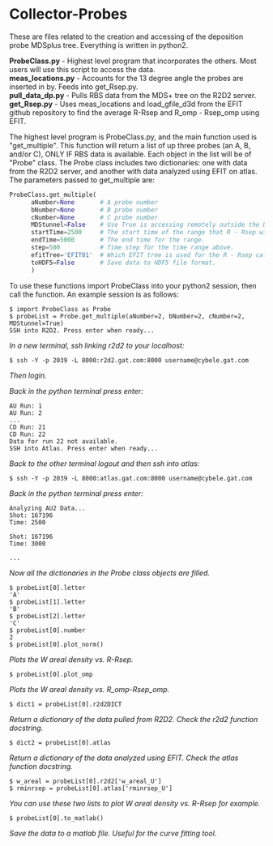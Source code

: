 # Collector-Probes

These are files related to the creation and accessing of the deposition probe MDSplus tree. Everything is written in python2. 

**ProbeClass.py** - Highest level program that incorporates the others. Most users will use this script to access the data.  
**meas\_locations.py** - Accounts for the 13 degree angle the probes are inserted in by. Feeds into get\_Rsep.py.   
**pull\_data\_dp.py** - Pulls RBS data from the MDS+ tree on the R2D2 server.  
**get\_Rsep.py** - Uses meas\_locations and load\_gfile\_d3d from the EFIT github repository to find the average R-Rsep and
R\_omp - Rsep\_omp using EFIT.   

The highest level program is ProbeClass.py, and the main function used is "get\_multiple". This function will return a list of up three
probes (an A, B, and/or C), ONLY IF RBS data is available. Each object in the list will be of "Probe" class. The Probe class includes 
two dictionaries: one with data from the R2D2 server, and another with data analyzed using EFIT on atlas. The parameters passed to
get\_multiple are:
  
```python
ProbeClass.get_multiple(  
      aNumber=None       # A probe number  
      bNumber=None       # B probe number  
      cNumber=None       # C probe number  
      MDStunnel=False    # Use True is accessing remotely outside the DIII-D network.  
      startTime=2500     # The start time of the range that R - Rsep will be averaged for.  
      endTime=5000       # The end time for the range.  
      step=500           # Time step for the time range above.  
      efitTree='EFIT01'  # Which EFIT tree is used for the R - Rsep calculations.  
      toHDF5=False       # Save data to HDF5 file format.
      )
```  
  
To use these functions import ProbeClass into your python2 session, then call the function. An example session is as follows:   
```
$ import ProbeClass as Probe  
$ probeList = Probe.get_multiple(aNumber=2, bNumber=2, cNumber=2, MDStunnel=True)  
SSH into R2D2. Press enter when ready...  
```

_In a new terminal, ssh linking r2d2 to your localhost:_  
```
$ ssh -Y -p 2039 -L 8000:r2d2.gat.com:8000 username@cybele.gat.com
```
_Then login._  

_Back in the python terminal press enter:_ 
```
AU Run: 1  
AU Run: 2  
...  
CD Run: 21  
CD Run: 22  
Data for run 22 not available.
SSH into Atlas. Press enter when ready...  
```
  
_Back to the other terminal logout and then ssh into atlas:_ 
```
$ ssh -Y -p 2039 -L 8000:atlas.gat.com:8000 username@cybele.gat.com  
```
  
_Back in the python terminal press enter:_  
```
Analyzing AU2 Data...  
Shot: 167196  
Time: 2500  
  
Shot: 167196  
Time: 3000  
  
...  
``` 
_Now all the dictionaries in the Probe class objects are filled._  
```
$ probeList[0].letter  
'A'  
$ probeList[1].letter  
'B'  
$ probeList[2].letter  
'C'  
$ probeList[0].number  
2  
$ probeList[0].plot_norm()
```

_Plots the W areal density vs. R-Rsep._  
  
```
$ probeList[0].plot_omp  
```
_Plots the W areal density vs. R\_omp-Rsep\_omp._  
```
$ dict1 = probeList[0].r2d2DICT  
```
_Return a dictionary of the data pulled from R2D2. Check the r2d2 function docstring._  
```
$ dict2 = probeList[0].atlas  
```
_Return a dictionary of the data analyzed using EFIT. Check the atlas function docstring._  
```
$ w_areal = probeList[0].r2d2['w_areal_U']  
$ rminrsep = probeList[0].atlas['rminrsep_U']  
```
_You can use these two lists to plot W areal density vs. R-Rsep for example._  
```
$ probeList[0].to_matlab()
```
_Save the data to a matlab file. Useful for the curve fitting tool._
